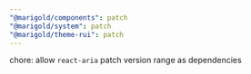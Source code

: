 ```yaml
---
"@marigold/components": patch
"@marigold/system": patch
"@marigold/theme-rui": patch
---
```


chore: allow `react-aria` patch version range as dependencies
